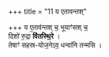 +++
title = "11 य एतावन्तश्"

+++
य ए॒ताव॑न्तश् च॒ भूयाꣳ॑सश् च॒  
दिशो॑ रु॒द्रा **वि॑तस्थि॒रे** ।   
तेषाꣳ॑ सहस्र-योज॒नेऽव॒ धन्वा॑नि तन्मसि ।